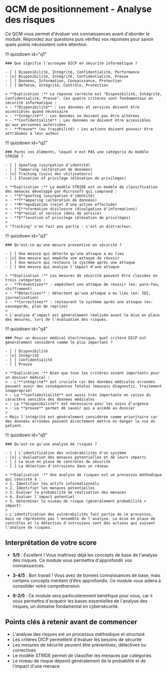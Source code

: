 # QCM de positionnement - Analyse des risques

Ce QCM vous permet d'évaluer vos connaissances avant d'aborder le module. Répondez aux questions puis vérifiez vos réponses pour savoir quels points nécessitent votre attention.

!!! quizdown id="q1"
    
    ### Que signifie l'acronyme DICP en sécurité informatique ?
    
    - [ ] Disponibilité, Intégrité, Confidentialité, Performance
    - [x] Disponibilité, Intégrité, Confidentialité, Preuve
    - [ ] Données, Information, Connaissance, Protection
    - [ ] Défense, Intégrité, Contrôle, Protection
    
    > **Explication :** La réponse correcte est "Disponibilité, Intégrité, Confidentialité, Preuve". Ces quatre critères sont fondamentaux en sécurité informatique :
    > - **Disponibilité** : Les données et services doivent être accessibles quand nécessaire
    > - **Intégrité** : Les données ne doivent pas être altérées
    > - **Confidentialité** : Les données ne doivent être accessibles qu'aux personnes autorisées
    > - **Preuve** (ou traçabilité) : Les actions doivent pouvoir être attribuées à leur auteur

!!! quizdown id="q2"

    ### Parmi ces éléments, lequel n'est PAS une catégorie du modèle STRIDE ?
    
    - [ ] Spoofing (usurpation d'identité)
    - [ ] Tampering (altération de données)
    - [x] Tracking (suivi des utilisateurs)
    - [ ] Elevation of privilege (élévation de privilèges)
    
    > **Explication :** Le modèle STRIDE est un modèle de classification des menaces développé par Microsoft qui comprend :
    > - **S**poofing (usurpation d'identité)
    > - **T**ampering (altération de données)
    > - **R**epudiation (rejet d'une action effectuée)
    > - **I**nformation disclosure (divulgation d'informations)
    > - **D**enial of service (déni de service)
    > - **E**levation of privilege (élévation de privilèges)
    > 
    > "Tracking" n'en fait pas partie - c'est un distracteur.

!!! quizdown id="q3"

    ### Qu'est-ce qu'une mesure préventive en sécurité ?
    
    - [ ] Une mesure qui détecte qu'une attaque a eu lieu
    - [x] Une mesure qui empêche une attaque de réussir
    - [ ] Une mesure qui restaure le système après une attaque
    - [ ] Une mesure qui analyse l'impact d'une attaque
    
    > **Explication :** Les mesures de sécurité peuvent être classées en trois catégories :
    > - **Préventives** : empêchent une attaque de réussir (ex: pare-feu, chiffrement)
    > - **Détectives** : détectent qu'une attaque a eu lieu (ex: IDS, journalisation)
    > - **Correctives** : restaurent le système après une attaque (ex: sauvegarde, plan de reprise)
    >
    > L'analyse d'impact est généralement réalisée avant la mise en place des mesures, lors de l'évaluation des risques.

!!! quizdown id="q4"

    ### Pour un dossier médical électronique, quel critère DICP est généralement considéré comme le plus important ?
    
    - [ ] Disponibilité
    - [x] Intégrité
    - [ ] Confidentialité
    - [ ] Preuve
    
    > **Explication :** Bien que tous les critères soient importants pour un dossier médical :
    > - L'**intégrité** est cruciale car des données médicales erronées peuvent avoir des conséquences fatales (mauvais diagnostic, traitement inapproprié)
    > - La **confidentialité** est aussi très importante en raison du caractère sensible des données médicales
    > - La **disponibilité** est nécessaire pour les soins d'urgence
    > - La **preuve** permet de savoir qui a accédé au dossier
    >
    > Mais l'intégrité est généralement considérée comme prioritaire car des données erronées peuvent directement mettre en danger la vie du patient.

!!! quizdown id="q5"

    ### Qu'est-ce qu'une analyse de risques ?
    
    - [ ] L'identification des vulnérabilités d'un système
    - [x] L'évaluation des menaces potentielles et de leurs impacts
    - [ ] La mise en place de contrôles de sécurité
    - [ ] La détection d'intrusions dans un réseau
    
    > **Explication :** Une analyse de risques est un processus méthodique qui consiste à :
    > 1. Identifier les actifs informationnels
    > 2. Identifier les menaces potentielles
    > 3. Évaluer la probabilité de réalisation des menaces
    > 4. Évaluer l'impact potentiel
    > 5. Déterminer le niveau de risque (généralement probabilité × impact)
    >
    > L'identification des vulnérabilités fait partie de ce processus, mais ne représente pas l'ensemble de l'analyse. La mise en place de contrôles et la détection d'intrusions sont des actions qui suivent l'analyse de risques.

## Interprétation de votre score

- **5/5** : Excellent ! Vous maîtrisez déjà les concepts de base de l'analyse des risques. Ce module vous permettra d'approfondir vos connaissances.
  
- **3-4/5** : Bon travail ! Vous avez de bonnes connaissances de base, mais certains concepts méritent d'être approfondis. Ce module vous aidera à consolider votre compréhension.
  
- **0-2/5** : Ce module sera particulièrement bénéfique pour vous, car il vous permettra d'acquérir les bases essentielles de l'analyse des risques, un domaine fondamental en cybersécurité.

## Points clés à retenir avant de commencer

- L'analyse des risques est un processus méthodique et structuré
- Les critères DICP permettent d'évaluer les besoins de sécurité
- Les mesures de sécurité peuvent être préventives, détectives ou correctives
- Le modèle STRIDE permet de classifier les menaces par catégories
- Le niveau de risque dépend généralement de la probabilité et de l'impact d'une menace